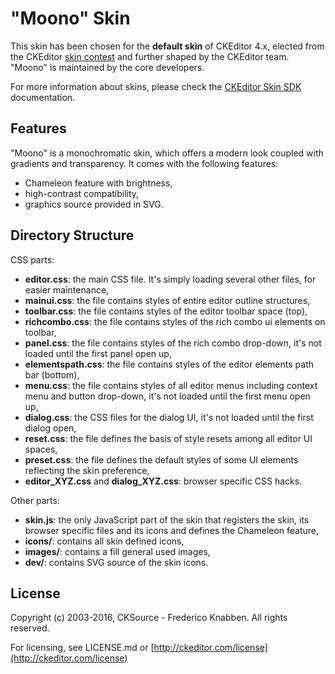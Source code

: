 "Moono" Skin
====================

This skin has been chosen for the **default skin** of CKEditor 4.x, elected from the CKEditor
[skin contest](http://ckeditor.com/blog/new_ckeditor_4_skin) and further shaped by
the CKEditor team. "Moono" is maintained by the core developers.

For more information about skins, please check the [CKEditor Skin SDK](http://docs.cksource.com/CKEditor_4.x/Skin_SDK)
documentation.

Features
-------------------
"Moono" is a monochromatic skin, which offers a modern look coupled with gradients and transparency.
It comes with the following features:

- Chameleon feature with brightness,
- high-contrast compatibility,
- graphics source provided in SVG.

Directory Structure
-------------------

CSS parts:

- **editor.css**: the main CSS file. It's simply loading several other files, for easier maintenance,
- **mainui.css**: the file contains styles of entire editor outline structures,
- **toolbar.css**: the file contains styles of the editor toolbar space (top),
- **richcombo.css**: the file contains styles of the rich combo ui elements on toolbar,
- **panel.css**: the file contains styles of the rich combo drop-down, it's not loaded
  until the first panel open up,
- **elementspath.css**: the file contains styles of the editor elements path bar (bottom),
- **menu.css**: the file contains styles of all editor menus including context menu and button drop-down,
  it's not loaded until the first menu open up,
- **dialog.css**: the CSS files for the dialog UI, it's not loaded until the first dialog open,
- **reset.css**: the file defines the basis of style resets among all editor UI spaces,
- **preset.css**: the file defines the default styles of some UI elements reflecting the skin preference,
- **editor_XYZ.css** and **dialog_XYZ.css**: browser specific CSS hacks.

Other parts:

- **skin.js**: the only JavaScript part of the skin that registers the skin, its browser specific files and its icons
  and defines the Chameleon feature,
- **icons/**: contains all skin defined icons,
- **images/**: contains a fill general used images,
- **dev/**: contains SVG source of the skin icons.

License
-------

Copyright (c) 2003-2016, CKSource - Frederico Knabben. All rights reserved.

For licensing, see LICENSE.md or [http://ckeditor.com/license](http://ckeditor.com/license)
